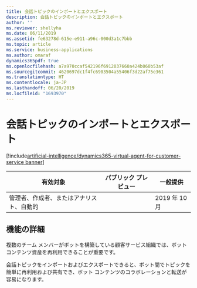 ```yaml
---
title: 会話トピックのインポートとエクスポート
description: 会話トピックのインポートとエクスポート
author: ''
ms.reviewer: shellyha
ms.date: 06/11/2019
ms.assetid: fe63278d-615e-e911-a96c-000d3a1c7bbb
ms.topic: article
ms.service: business-applications
ms.author: omaraf
dynamics365pdf: true
ms.openlocfilehash: a7a970ccaf542196f6912037660a424b060b53af
ms.sourcegitcommit: 4620697dc1f4fc6903504a55406f3d22af75e361
ms.translationtype: HT
ms.contentlocale: ja-JP
ms.lasthandoff: 06/20/2019
ms.locfileid: "1693970"
---
```

# <a name="import-and-export-of-conversation-topics"></a>会話トピックのインポートとエクスポート
[!include[artificial-intelligence/dynamics365-virtual-agent-for-customer-service banner](../includes/artificial-intelligence/dynamics365-virtual-agent-for-customer-service.md)]

| 有効対象    |  パブリック プレビュー | 一般提供 | 
| ---------- | ---------- |---------- |
|管理者、作成者、またはアナリスト、自動的|| 2019 年 10 月|






## <a name="feature-details"></a>機能の詳細
<!--feature detail start -->
複数のチーム メンバーがボットを構築している顧客サービス組織では、ボット コンテンツ資産を再利用できることが重要です。
 
会話トピックをインポートおよびエクスポートできると、ボット間でトピックを簡単に再利用および共有でき、ボット コンテンツのコラボレーションと転送が容易になります。
<!--feature detail end -->










